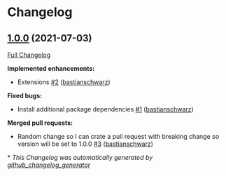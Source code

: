# Changelog

## [1.0.0](https://github.com/codenamephp/chef.cookbook.vscode/tree/1.0.0) (2021-07-03)

[Full Changelog](https://github.com/codenamephp/chef.cookbook.vscode/compare/0e7b735600ee2096dcec895ade9b5cb163ecc32e...1.0.0)

**Implemented enhancements:**

- Extensions [\#2](https://github.com/codenamephp/chef.cookbook.vscode/pull/2) ([bastianschwarz](https://github.com/bastianschwarz))

**Fixed bugs:**

- Install additional package dependencies [\#1](https://github.com/codenamephp/chef.cookbook.vscode/pull/1) ([bastianschwarz](https://github.com/bastianschwarz))

**Merged pull requests:**

- Random change so I can crate a pull request with breaking change so version will be set to 1.0.0 [\#3](https://github.com/codenamephp/chef.cookbook.vscode/pull/3) ([bastianschwarz](https://github.com/bastianschwarz))



\* *This Changelog was automatically generated by [github_changelog_generator](https://github.com/github-changelog-generator/github-changelog-generator)*
